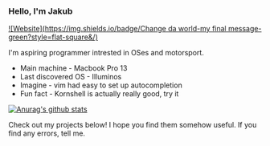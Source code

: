 ### Hello, I'm Jakub
[![Website](https://img.shields.io/badge/Change da world-my final message-green?style=flat-square&/)](https://github.com/DesantBucie)

I'm aspiring programmer intrested in OSes and motorsport.

* Main machine - Macbook Pro 13
* Last discovered OS - Illuminos
* Imagine - vim had easy to set up autocompletion
* Fun fact - Kornshell is actually really good, try it
 
[![Anurag's github stats](https://github-readme-stats.vercel.app/api?username=DesantBucie&theme=outrun&count_private=true&include_all_commits=true)](https://github.com/DesantBucie)

Check out my projects below! I hope you find them somehow useful. If you find any errors, tell me. 

